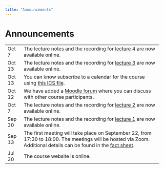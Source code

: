 ```yaml
---
title: "Announcements"
---
```


# Announcements

<table class="announcements-table">
    <tr>
        <td><time datetime="2021-20-07">Oct 7</time></td>
        <td>
            The lecture notes and the recording for <a href="/lectures/lecture-04/">lecture 4</a> are now available online.
        </td>
    </tr>
    <tr>
        <td><time datetime="2021-10-13">Oct 13</time></td>
        <td>
            The lecture notes and the recording for <a href="/lectures/lecture-03/">lecture 3</a> are now available online.
        </td>
    </tr>
    <tr>
        <td><time datetime="2021-10-13">Oct 13</time></td>
        <td>
            You can know subscribe to a calendar for the course using <a href="/lectures/index.ics">this ICS file</a>.
        </td>
    </tr>
    <tr>
        <td><time datetime="2021-10-12">Oct 12</time></td>
        <td>
            We have added a <a href="https://moodle-app2.let.ethz.ch/course/view.php?id=16236">Moodle forum</a> where you can discuss with other course participants.
        </td>
    </tr>
    <tr>
        <td><time datetime="2021-10-07">Oct 7</time></td>
        <td>
            The lecture notes and the recording for <a href="/lectures/lecture-02/">lecture 2</a> are now available online.
        </td>
    </tr>
    <tr>
        <td><time datetime="2021-09-30">Sep 30</time></td>
        <td>
            The lecture notes and the recording for <a href="/lectures/lecture-01/">lecture 1</a> are now available online.
        </td>
    </tr>
    <tr>
        <td><time datetime="2021-09-13">Sep 13</time></td>
        <td>
            The first meeting will take place on September 22, from 17:30 to 18:00.
            The meetings will be hosted via Zoom. 
            Additional details can be found in the <a href="/factsheet.pdf">fact sheet</a>.
        </td>
    </tr>
    <tr>
        <td><time datetime="2021-07-30">Jul 30</time></td>
        <td>The course website is online.</td>
    </tr>
</table>
